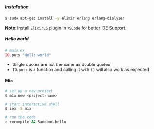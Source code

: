 ##### Installation
```bash
$ sudo apt-get install -y elixir erlang erlang-dialyzer
```

**Note**: Install `ElixirLS` plugin in `VSCode` for better IDE Support.


##### Hello world
```elixir
# main.ex
IO.puts "Hello world"
```

- Single quotes are not the same as double quotes
- `IO.puts` is a function and calling it with `()` will also work as expected


#### Mix
```bash
# set up a new project
$ mix new <project-name>

# start interactive shell
$ iex -S mix

# run the code
> recompile && Sandbox.hello
```
